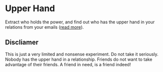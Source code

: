 # Upper Hand

Extract who holds the power, and find out who has the upper hand in your relations from your emails ([read more](http://io9.com/to-see-who-holds-the-power-in-your-relationships-check-1630619630)).

## Discliamer

This is just a very limited and nonsense experiment. Do not take it seriously. Nobody has the upper hand in a relationship. Friends do not want to take advantage of their friends. A friend in need, is a friend indeed!
